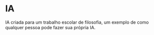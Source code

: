# IA
IA criada para um trabalho escolar de filosofia, um exemplo de como qualquer pessoa pode fazer sua própria IA.
